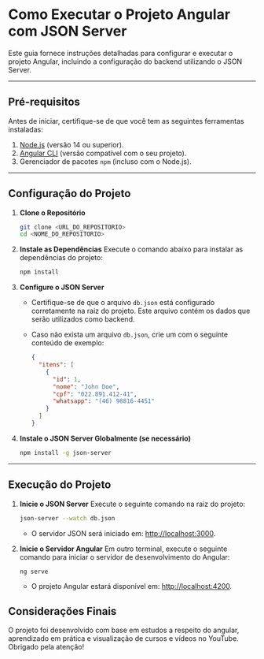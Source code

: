 # Como Executar o Projeto Angular com JSON Server

Este guia fornece instruções detalhadas para configurar e executar o projeto Angular, incluindo a configuração do backend utilizando o JSON Server.

---

## Pré-requisitos

Antes de iniciar, certifique-se de que você tem as seguintes ferramentas instaladas:

1. [Node.js](https://nodejs.org/) (versão 14 ou superior).
2. [Angular CLI](https://angular.io/cli) (versão compatível com o seu projeto).
3. Gerenciador de pacotes `npm` (incluso com o Node.js).

---

## Configuração do Projeto

1. **Clone o Repositório**

   ```bash
   git clone <URL_DO_REPOSITORIO>
   cd <NOME_DO_REPOSITORIO>
   ```

2. **Instale as Dependências**
   Execute o comando abaixo para instalar as dependências do projeto:

   ```bash
   npm install
   ```

3. **Configure o JSON Server**

   - Certifique-se de que o arquivo `db.json` está configurado corretamente na raiz do projeto. Este arquivo contém os dados que serão utilizados como backend.

   - Caso não exista um arquivo `db.json`, crie um com o seguinte conteúdo de exemplo:
     ```json
     {
       "itens": [
         {
           "id": 1,
           "nome": "John Doe",
           "cpf": "022.891.412-41",
           "whatsapp": "(46) 98816-4451"
         }
       ]
     }
     ```

4. **Instale o JSON Server Globalmente (se necessário)**
   ```bash
   npm install -g json-server
   ```

---

## Execução do Projeto

1. **Inicie o JSON Server**
   Execute o seguinte comando na raiz do projeto:

   ```bash
   json-server --watch db.json
   ```

   - O servidor JSON será iniciado em: [http://localhost:3000](http://localhost:3000).

2. **Inicie o Servidor Angular**
   Em outro terminal, execute o seguinte comando para iniciar o servidor de desenvolvimento do Angular:

   ```bash
   ng serve
   ```

   - O projeto Angular estará disponível em: [http://localhost:4200](http://localhost:4200).

## Considerações Finais

O projeto foi desenvolvido com base em estudos a respeito do angular, aprendizado em prática e visualização de cursos e vídeos no YouTube.
Obrigado pela atenção!

